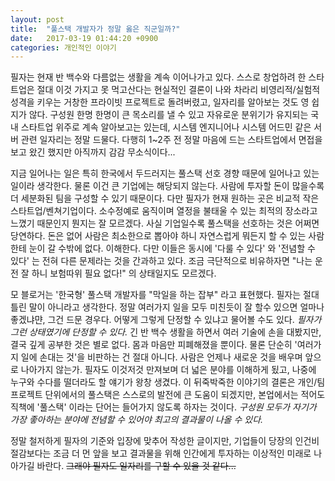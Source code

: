```yaml
---
layout: post
title:  "풀스택 개발자가 정말 옳은 직군일까?"
date:   2017-03-19 01:44:20 +0900
categories: 개인적인 이야기
---
```


필자는 현재 반 백수와 다름없는 생활을 계속 이어나가고 있다. 스스로 창업하려 한 스타트업은 절대 이것 가지고 못 먹고산다는 현실적인 결론이 나와 차라리 비영리적/실험적 성격을 키우는 거창한 프라이빗 프로젝트로 돌려버렸고, 일자리를 알아보는 것도 영 쉽지가 않다. 구성원 한명 한명이 큰 목소리를 낼 수 있고 자유로운 분위기가 유지되는 국내 스타트업 위주로 계속 알아보고는 있는데, 시스템 엔지니어나 시스템 어드민 같은 서버 관련 일자리는 정말 드물다. 다행히 1~2주 전 정말 마음에 드는 스타트업에서 면접을 보고 왔긴 했지만 아직까지 감감 무소식이다...

지금 일어나는 일은 특히 한국에서 두드러지는 풀스택 선호 경향 때문에 일어나고 있는 일이라 생각한다. 물론 이건 큰 기업에는 해당되지 않는다. 사람에 투자할 돈이 많을수록 더 세분화된 팀을 구성할 수 있기 때문이다. 다만 필자가 현재 원하는 곳은 비교적 작은 스타트업/벤쳐기업이다. 소수정예로 움직이며 열정을 불태울 수 있는 최적의 장소라고 느꼈기 때문인지 뭔지는 잘 모르겠다. 사실 기업일수록 풀스택을 선호하는 것은 어쩌면 당연하다. 돈은 없어 사람은 최소한으로 뽑아야 하니 자연스럽게 뭐든지 할 수 있는 사람한테 눈이 갈 수밖에 없다. 이해한다. 다만 이들은 동시에 '다룰 수 있다' 와 '전념할 수 있다' 는 전혀 다른 문제라는 것을 간과하고 있다. 조금 극단적으로 비유하자면 "나는 운전 잘 하니 보험따위 필요 없다!" 의 상태일지도 모르겠다.

모 블로거는 '한국형' 풀스택 개발자를 "막일을 하는 잡부" 라고 표현했다. 필자는 절대 틀린 말이 아니라고 생각한다. 정말 여러가지 일을 모두 미친듯이 잘 할수 있으면 얼마나 좋겠냐먄, 그건 드문 경우다. 어떻게 그렇게 단정할 수 있냐고 물어볼 수도 있다. *필자가 그런 상태였기에 단정할 수 있다.* 긴 반 백수 생활을 하면서 여러 기술에 손을 대봤지만, 결국 깊게 공부한 것은 별로 없다. 몸과 마음만 피폐해졌을 뿐이다. 물론 단순히 '여러가지 일에 손대는 것'을 비판하는 건 절대 아니다. 사람은 언제나 새로운 것을 배우며 앞으로 나아가지 않는가. 필자도 이것저것 만져보며 더 넓은 분야를 이해하게 됬고, 나중에 누구와 수다를 떨더라도 할 얘기가 왕창 생겼다. 이 뒤죽박죽한 이야기의 결론은 개인/팀 프로젝트 단위에서의 풀스택은 스스로의 발전에 큰 도움이 되겠지만, 본업에서는 적어도 직책에 '풀스택' 이라는 단어는 들어가지 않도록 하자는 것이다. *구성원 모두가 자기가 가장 좋아하는 분야에 전념할 수 있어야 최고의 결과물이 나올 수 있다.*

정말 철저하게 필자의 기준와 입장에 맞추어 작성한 글이지만, 기업들이 당장의 인건비 절감보다는 조금 더 먼 앞을 보고 결과물을 위해 인간에게 투자하는 이상적인 미래로 나아가길 바란다. ~~그래야 필자도 일자리를 구할 수 있을 것 같다...~~
